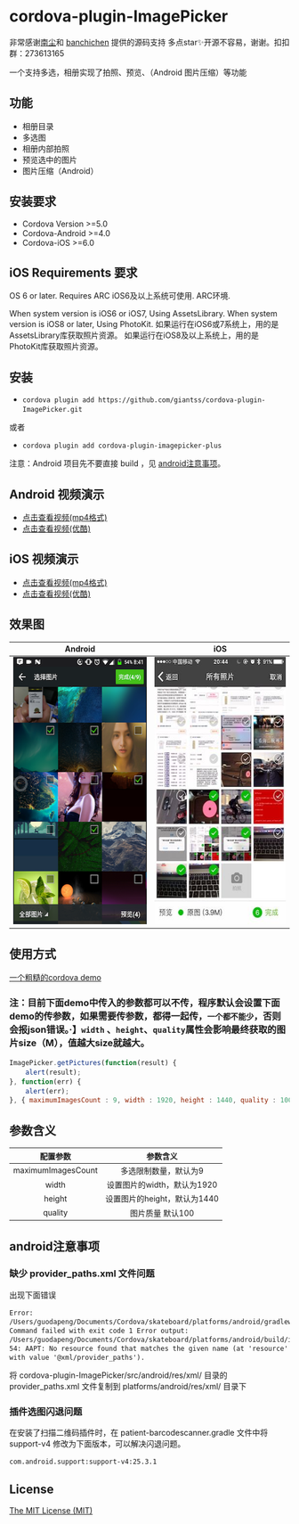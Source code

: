 # cordova-plugin-ImagePicker

非常感谢[南尘](https://github.com/nanchen2251)和 [banchichen](https://github.com/banchichen) 提供的源码支持 多点star✨开源不容易，谢谢。扣扣群：273613165

一个支持多选，相册实现了拍照、预览、（Android 图片压缩）等功能

## 功能

- 相册目录
- 多选图
- 相册内部拍照
- 预览选中的图片
- 图片压缩（Android）

## 安装要求

- Cordova Version >=5.0
- Cordova-Android >=4.0
- Cordova-iOS >=6.0

## iOS Requirements 要求

OS 6 or later. Requires ARC iOS6及以上系统可使用. ARC环境.

When system version is iOS6 or iOS7, Using AssetsLibrary. When system version is iOS8 or later, Using PhotoKit. 如果运行在iOS6或7系统上，用的是AssetsLibrary库获取照片资源。 如果运行在iOS8及以上系统上，用的是PhotoKit库获取照片资源。

## 安装

 - `cordova plugin add https://github.com/giantss/cordova-plugin-ImagePicker.git`
 
 或者
 
 - `cordova plugin add cordova-plugin-imagepicker-plus`


注意：Android 项目先不要直接 build ，见 [android注意事项](#android注意事项)。

## Android 视频演示

- [点击查看视频(mp4格式)](http://oqdxjvpc7.bkt.clouddn.com/111.mp4)<br>
- [点击查看视频(优酷)](http://v.youku.com/v_show/id_XMjg0NDg0NDIyMA==.html)

## iOS 视频演示

- [点击查看视频(mp4格式)](http://oqdxjvpc7.bkt.clouddn.com/ios1.mp4)<br>
- [点击查看视频(优酷)](http://v.youku.com/v_show/id_XMjg0NDg0NTU4OA==.html)

## 效果图

| Android         | iOS          |
|:---------------:|:------------:|
| <img src="./res/android.png" width="270px" height="480"> | <img src="./res/ios.jpg" width="270px" height="480"> |

## 使用方式
[一个粗糙的cordova demo](https://github.com/giantss/ImagePickerDemo)

### 注：目前下面demo中传入的参数都可以不传，程序默认会设置下面demo的传参数，如果需要传参数，都得一起传，`一个都不能少`，否则会报json错误。·】`width` 、`height`、`quality`属性会影响最终获取的图片size（M），值越大size就越大。

```javascript
ImagePicker.getPictures(function(result) {
    alert(result);
}, function(err) {
    alert(err);
}, { maximumImagesCount : 9, width : 1920, height : 1440, quality : 100 });
```

## 参数含义

| 配置参数            | 参数含义                   |
|:------------------:|:-------------------------:|
| maximumImagesCount | 多选限制数量，默认为9        |
| width              | 设置图片的width，默认为1920   |
| height             | 设置图片的height，默认为1440  |
| quality            | 图片质量 默认100            |

## android注意事项

### 缺少 provider_paths.xml 文件问题

出现下面错误
```
Error: /Users/guodapeng/Documents/Cordova/skateboard/platforms/android/gradlew: Command failed with exit code 1 Error output:
/Users/guodapeng/Documents/Cordova/skateboard/platforms/android/build/intermediates/manifests/full/debug/AndroidManifest.xml:66:35-54: AAPT: No resource found that matches the given name (at 'resource' with value '@xml/provider_paths').
```
将 cordova-plugin-ImagePicker/src/android/res/xml/ 目录的 provider_paths.xml 文件复制到 platforms/android/res/xml/ 目录下

### 插件选图闪退问题
在安装了扫描二维码插件时，在 patient-barcodescanner.gradle 文件中将 support-v4 修改为下面版本，可以解决闪退问题。
```
com.android.support:support-v4:25.3.1
```

## License

[The MIT License (MIT)](http://www.opensource.org/licenses/mit-license.html)


